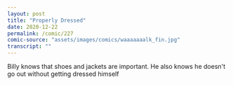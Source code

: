 ```yaml
---
layout: post
title: "Properly Dressed"
date: 2020-12-22
permalink: /comic/227
comic-source: "assets/images/comics/waaaaaaalk_fin.jpg"
transcript: ""
---
```


Billy knows that shoes and jackets are important. He also knows he doesn't go out without getting dressed himself
